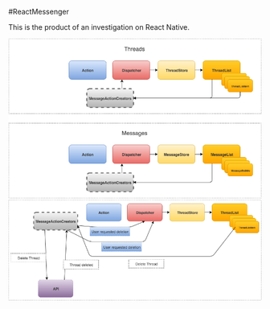 
#ReactMessenger

This is the product of an investigation on React Native.

![Architecture diagram](docs/images/ReactMessengerArchitecture.png)
![Delete message flow](docs/images/DeleteMessageFlow.png)
